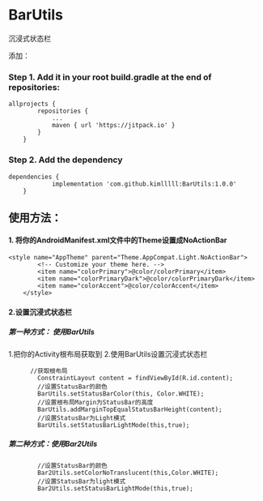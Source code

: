 # BarUtils
沉浸式状态栏

添加：

### Step 1. Add it in your root build.gradle at the end of repositories:
```
allprojects {
		repositories {
			...
			maven { url 'https://jitpack.io' }
		}
	}
```

### Step 2. Add the dependency
```
dependencies {
	        implementation 'com.github.kimlllll:BarUtils:1.0.0'
	}
```


## 使用方法：

#### 1. 将你的AndroidManifest.xml文件中的Theme设置成NoActionBar
```
<style name="AppTheme" parent="Theme.AppCompat.Light.NoActionBar">
        <!-- Customize your theme here. -->
        <item name="colorPrimary">@color/colorPrimary</item>
        <item name="colorPrimaryDark">@color/colorPrimaryDark</item>
        <item name="colorAccent">@color/colorAccent</item>
    </style>
```

#### 2.设置沉浸式状态栏
  
##### 第一种方式： 使用BarUtils
 1.把你的Activity根布局获取到
 2.使用BarUtils设置沉浸式状态栏
```
      //获取根布局
        ConstraintLayout content = findViewById(R.id.content);
        //设置StatusBar的颜色
        BarUtils.setStatusBarColor(this, Color.WHITE);
        //设置根布局Margin为StatusBar的高度
        BarUtils.addMarginTopEqualStatusBarHeight(content);
        //设置StatusBar为Light模式
        BarUtils.setStatusBarLightMode(this,true);

```
##### 第二种方式：使用Bar2Utils
```
        //设置StatusBar的颜色
        Bar2Utils.setColorNoTranslucent(this,Color.WHITE);
        //设置StatusBar为light模式
        Bar2Utils.setStatusBarLightMode(this,true);
```





